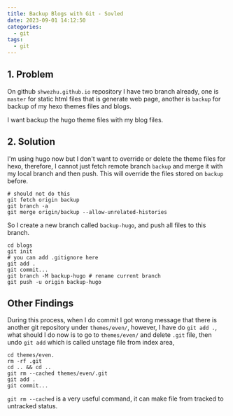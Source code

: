 ```yaml
---
title: Backup Blogs with Git - Sovled
date: 2023-09-01 14:12:50
categories:
  - git
tags:
  - git
---
```


## 1. Problem

On github `shwezhu.github.io` repository I have two branch already, one is `master` for static html files that is generate web page, another is `backup` for backup of my hexo themes files and blogs. 

I want backup the hugo theme files with my blog files. 

## 2. Solution

I'm using hugo now but I don't want to override or delete the theme files for hexo, therefore, I cannot just fetch remote branch `backup` and merge it with my local branch and then push. This will override the files stored on `backup` before. 

```shell
# should not do this
git fetch origin backup
git branch -a
git merge origin/backup --allow-unrelated-histories
```

So I create a new branch called `backup-hugo`, and push all files to this branch. 

```shell
cd blogs
git init
# you can add .gitignore here
git add .
git commit...
git branch -M backup-hugo # rename current branch
git push -u origin backup-hugo
```

## Other Findings

During this process, when I do commit I got wrong message that there is another git repository under `themes/even/`, however, I have do `git add .`, what should I do now is to go to `themes/even/` and delete `.git` file, then undo `git add` which is called unstage file from index area, 

```shell 
cd themes/even.
rm -rf .git
cd .. && cd ..
git rm --cached themes/even/.git
git add .
git commit...
```

`git rm --cached` is a very useful command, it can make file from tracked to untracked status. 